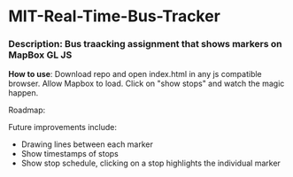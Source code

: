 # MIT-Real-Time-Bus-Tracker

### Description: Bus traacking assignment that shows markers on MapBox GL JS

**How to use**: Download repo and open index.html in any js compatible browser. Allow Mapbox to load. Click on "show stops" and watch the magic happen.

Roadmap:

Future improvements include:

- Drawing lines between each marker
- Show timestamps of stops
- Show stop schedule, clicking on a stop highlights the individual marker
